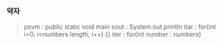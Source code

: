 ### 약자
> psvm : public static void main 
> sout : System.out.println
> itar : for(int i=0; i<numbers.length; i++) {} 
> iter : for(int number : numbers) 
